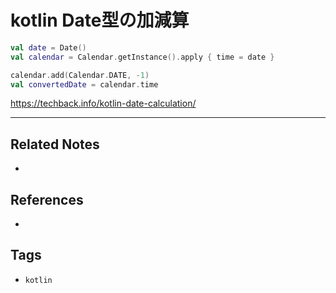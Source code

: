 # kotlin Date型の加減算
```kt
val date = Date()
val calendar = Calendar.getInstance().apply { time = date }

calendar.add(Calendar.DATE, -1)  
val convertedDate = calendar.time
```

https://techback.info/kotlin-date-calculation/

---
## Related Notes
- 

## References
- 

## Tags
- `kotlin`